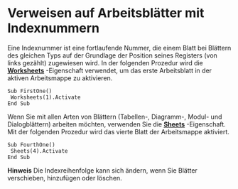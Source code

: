 
# Verweisen auf Arbeitsblätter mit Indexnummern

Eine Indexnummer ist eine fortlaufende Nummer, die einem Blatt bei Blättern des gleichen Typs auf der Grundlage der Position seines Registers (von links gezählt) zugewiesen wird. In der folgenden Prozedur wird die  **[Worksheets](8b7d660d-ca49-0bd0-dc57-64defa47bd5e.md)** -Eigenschaft verwendet, um das erste Arbeitsblatt in der aktiven Arbeitsmappe zu aktivieren.


```
Sub FirstOne() 
 Worksheets(1).Activate 
End Sub
```


Wenn Sie mit allen Arten von Blättern (Tabellen-, Diagramm-, Modul- und Dialogblättern) arbeiten möchten, verwenden Sie die  **[Sheets](45e4e19e-55ea-9615-231d-9435ba6d5a63.md)** -Eigenschaft. Mit der folgenden Prozedur wird das vierte Blatt der Arbeitsmappe aktiviert.




```
Sub FourthOne() 
 Sheets(4).Activate 
End Sub
```


 **Hinweis**  Die Indexreihenfolge kann sich ändern, wenn Sie Blätter verschieben, hinzufügen oder löschen.

